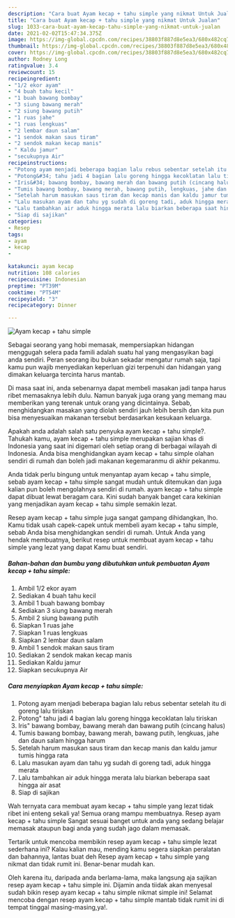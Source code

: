 ```yaml
---
description: "Cara buat Ayam kecap + tahu simple yang nikmat Untuk Jualan"
title: "Cara buat Ayam kecap + tahu simple yang nikmat Untuk Jualan"
slug: 1033-cara-buat-ayam-kecap-tahu-simple-yang-nikmat-untuk-jualan
date: 2021-02-02T15:47:34.375Z
image: https://img-global.cpcdn.com/recipes/38803f887d8e5ea3/680x482cq70/ayam-kecap-tahu-simple-foto-resep-utama.jpg
thumbnail: https://img-global.cpcdn.com/recipes/38803f887d8e5ea3/680x482cq70/ayam-kecap-tahu-simple-foto-resep-utama.jpg
cover: https://img-global.cpcdn.com/recipes/38803f887d8e5ea3/680x482cq70/ayam-kecap-tahu-simple-foto-resep-utama.jpg
author: Rodney Long
ratingvalue: 3.4
reviewcount: 15
recipeingredient:
- "1/2 ekor ayam"
- "4 buah tahu kecil"
- "1 buah bawang bombay"
- "3 siung bawang merah"
- "2 siung bawang putih"
- "1 ruas jahe"
- "1 ruas lengkuas"
- "2 lembar daun salam"
- "1 sendok makan saus tiram"
- "2 sendok makan kecap manis"
- " Kaldu jamur"
- "secukupnya Air"
recipeinstructions:
- "Potong ayam menjadi beberapa bagian lalu rebus sebentar setelah itu di goreng lalu tiriskan"
- "Potong&#34; tahu jadi 4 bagian lalu goreng hingga kecoklatan lalu tiriskan"
- "Iris&#34; bawang bombay, bawang merah dan bawang putih (cincang halus)"
- "Tumis bawang bombay, bawang merah, bawang putih, lengkuas, jahe dan daun salam hingga harum"
- "Setelah harum masukan saus tiram dan kecap manis dan kaldu jamur tumis hingga rata"
- "Lalu masukan ayam dan tahu yg sudah di goreng tadi, aduk hingga merata"
- "Lalu tambahkan air aduk hingga merata lalu biarkan beberapa saat hingga air asat"
- "Siap di sajikan"
categories:
- Resep
tags:
- ayam
- kecap
- 

katakunci: ayam kecap  
nutrition: 108 calories
recipecuisine: Indonesian
preptime: "PT39M"
cooktime: "PT54M"
recipeyield: "3"
recipecategory: Dinner

---
```



![Ayam kecap + tahu simple](https://img-global.cpcdn.com/recipes/38803f887d8e5ea3/680x482cq70/ayam-kecap-tahu-simple-foto-resep-utama.jpg)

Sebagai seorang yang hobi memasak, mempersiapkan hidangan menggugah selera pada famili adalah suatu hal yang mengasyikan bagi anda sendiri. Peran seorang ibu bukan sekadar mengatur rumah saja, tapi kamu pun wajib menyediakan keperluan gizi terpenuhi dan hidangan yang dimakan keluarga tercinta harus mantab.

Di masa  saat ini, anda sebenarnya dapat membeli masakan jadi tanpa harus ribet memasaknya lebih dulu. Namun banyak juga orang yang memang mau memberikan yang terenak untuk orang yang dicintainya. Sebab, menghidangkan masakan yang diolah sendiri jauh lebih bersih dan kita pun bisa menyesuaikan makanan tersebut berdasarkan kesukaan keluarga. 



Apakah anda adalah salah satu penyuka ayam kecap + tahu simple?. Tahukah kamu, ayam kecap + tahu simple merupakan sajian khas di Indonesia yang saat ini digemari oleh setiap orang di berbagai wilayah di Indonesia. Anda bisa menghidangkan ayam kecap + tahu simple olahan sendiri di rumah dan boleh jadi makanan kegemaranmu di akhir pekanmu.

Anda tidak perlu bingung untuk menyantap ayam kecap + tahu simple, sebab ayam kecap + tahu simple sangat mudah untuk ditemukan dan juga kalian pun boleh mengolahnya sendiri di rumah. ayam kecap + tahu simple dapat dibuat lewat beragam cara. Kini sudah banyak banget cara kekinian yang menjadikan ayam kecap + tahu simple semakin lezat.

Resep ayam kecap + tahu simple juga sangat gampang dihidangkan, lho. Kamu tidak usah capek-capek untuk membeli ayam kecap + tahu simple, sebab Anda bisa menghidangkan sendiri di rumah. Untuk Anda yang hendak membuatnya, berikut resep untuk membuat ayam kecap + tahu simple yang lezat yang dapat Kamu buat sendiri.

<!--inarticleads1-->

##### Bahan-bahan dan bumbu yang dibutuhkan untuk pembuatan Ayam kecap + tahu simple:

1. Ambil 1/2 ekor ayam
1. Sediakan 4 buah tahu kecil
1. Ambil 1 buah bawang bombay
1. Sediakan 3 siung bawang merah
1. Ambil 2 siung bawang putih
1. Siapkan 1 ruas jahe
1. Siapkan 1 ruas lengkuas
1. Siapkan 2 lembar daun salam
1. Ambil 1 sendok makan saus tiram
1. Sediakan 2 sendok makan kecap manis
1. Sediakan  Kaldu jamur
1. Siapkan secukupnya Air




<!--inarticleads2-->

##### Cara menyiapkan Ayam kecap + tahu simple:

1. Potong ayam menjadi beberapa bagian lalu rebus sebentar setelah itu di goreng lalu tiriskan
1. Potong&#34; tahu jadi 4 bagian lalu goreng hingga kecoklatan lalu tiriskan
1. Iris&#34; bawang bombay, bawang merah dan bawang putih (cincang halus)
1. Tumis bawang bombay, bawang merah, bawang putih, lengkuas, jahe dan daun salam hingga harum
1. Setelah harum masukan saus tiram dan kecap manis dan kaldu jamur tumis hingga rata
1. Lalu masukan ayam dan tahu yg sudah di goreng tadi, aduk hingga merata
1. Lalu tambahkan air aduk hingga merata lalu biarkan beberapa saat hingga air asat
1. Siap di sajikan




Wah ternyata cara membuat ayam kecap + tahu simple yang lezat tidak ribet ini enteng sekali ya! Semua orang mampu membuatnya. Resep ayam kecap + tahu simple Sangat sesuai banget untuk anda yang sedang belajar memasak ataupun bagi anda yang sudah jago dalam memasak.

Tertarik untuk mencoba membikin resep ayam kecap + tahu simple lezat sederhana ini? Kalau kalian mau, mending kamu segera siapkan peralatan dan bahannya, lantas buat deh Resep ayam kecap + tahu simple yang nikmat dan tidak rumit ini. Benar-benar mudah kan. 

Oleh karena itu, daripada anda berlama-lama, maka langsung aja sajikan resep ayam kecap + tahu simple ini. Dijamin anda tiidak akan menyesal sudah bikin resep ayam kecap + tahu simple nikmat simple ini! Selamat mencoba dengan resep ayam kecap + tahu simple mantab tidak rumit ini di tempat tinggal masing-masing,ya!.

